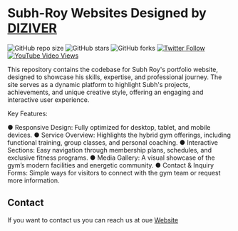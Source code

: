 # Subh-Roy Websites Designed by [DIZIVER](https://www.diziver.com)

![GitHub repo size](https://img.shields.io/github/repo-size/codewithsadee/vcard-personal-portfolio)
![GitHub stars](https://img.shields.io/github/stars/codewithsadee/vcard-personal-portfolio?style=social)
![GitHub forks](https://img.shields.io/github/forks/codewithsadee/vcard-personal-portfolio?style=social)
[![Twitter Follow](https://img.shields.io/twitter/follow/codewithsadee?style=social)](https://twitter.com/intent/follow?screen_name=codewithsadee)
[![YouTube Video Views](https://img.shields.io/youtube/views/SoxmIlgf2zM?style=social)](https://youtu.be/SoxmIlgf2zM)

This repository contains the codebase for Subh Roy's portfolio website, designed to showcase his skills, expertise, and professional journey. The site serves as a dynamic platform to highlight Subh's projects, achievements, and unique creative style, offering an engaging and interactive user experience.

Key Features:

● Responsive Design: Fully optimized for desktop, tablet, and mobile devices.
● Service Overview: Highlights the hybrid gym offerings, including functional training, group classes, and personal coaching.
● Interactive Sections: Easy navigation through membership plans, schedules, and exclusive fitness programs.
● Media Gallery: A visual showcase of the gym’s modern facilities and energetic community.
● Contact & Inquiry Forms: Simple ways for visitors to connect with the gym team or request more information.


## Contact

If you want to contact us you can reach us at oue [Website](https://www.diziver.com)

